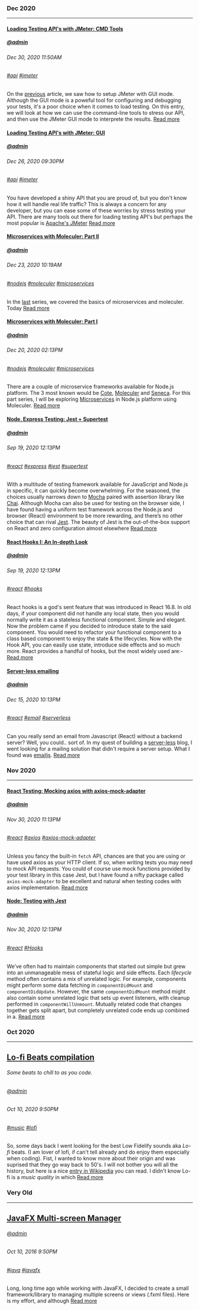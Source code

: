 ### Dec 2020
---

#### [Loading Testing API's with JMeter: CMD Tools](/blog/load-testing-apis-jmeter-cmd)
##### [@admin](/whoami)
###### Dec 30, 2020 11:50AM
###### [#api]() [#jmeter]()
On the [previous](/blog/load-testing-apis-jmeter-gui) article, we saw how to setup JMeter with GUI mode. Although the GUI mode is a poweful tool for configuring and debugging your tests, it's a poor choice when it comes to load testing. On this entry, we will look at how we can use the command-line tools to stress our API, and then use the JMeter GUI mode to interprete the results.
[Read more](/blog/load-testing-apis-jmeter-cmd)

#### [Loading Testing API's with JMeter: GUI](/blog/load-testing-apis-jmeter-gui)
##### [@admin](/whoami)
###### Dec 26, 2020 09:30PM
###### [#api]() [#jmeter]()
You have developed a shiny API that you are proud of, but you don't know how it will handle real life traffic? This is always a concern for any developer, but you can ease some of these worries by stress testing your API. There are many tools out there for loading testing API's but perhaps the most popular is [Apache's JMeter](https://jmeter.apache.org/)
[Read more](/blog/load-testing-apis-jmeter-gui)

#### [Microservices with Moleculer: Part II](/blog/moleculer-microservices-ii)
##### [@admin](/whoami)
###### Dec 23, 2020 10:19AM
###### [#nodejs]() [#moleculer]() [#microservices]()
In the [last](/blog/moleculer-microservices-i) series, we covered the basics of microservices and moleculer. Today 
[Read more](/blog/moleculer-microservices-ii)

#### [Microservices with Moleculer: Part I](/blog/moleculer-microservices-i)
##### [@admin](/whoami)
###### Dec 20, 2020 02:13PM
###### [#nodejs]() [#moleculer]() [#microservices]()
There are a couple of microservice frameworks available for Node.js platform. The 3 most known would be [Cote](https://cote.com), [Moleculer](https://moleculer) and [Seneca](https://seneca.com). For this part series, I will be exploring [Microservices](https://) in Node.js platform using Moleculer.
[Read more](/blog/node-express-jest-testing.md)

#### [Node, Express Testing: Jest + Supertest](/blog/node-express-jest-testing)
##### [@admin](/whoami)
###### Sep 19, 2020 12:13PM
###### [#react]() [#express]() [#jest]() [#supertest]()
With a multitude of testing framework available for JavaScript and Node.js in specific, it can quickly become overwhelming. For the seasoned, the choices usually narrows down to [Mocha](https://mochajs.org/) paired with assertion library like [Chai](https://www.chaijs.com/). Although Mocha can also be used for testing on the browser side, I have found having a uniform test framework across the Node.js and browser (React) environment to be more rewarding, and there’s no other choice that can rival [Jest](https://jestjs.io/). The beauty of Jest is the out-of-the-box support on React and zero configuration almost elsewhere
[Read more](/blog/node-express-jest-testing)

#### [React Hooks I: An In-depth Look](/blog/react-hooks-usestate)
##### [@admin](/whoami)
###### Sep 19, 2020 12:13PM
###### [#react]() [#hooks]()
React hooks is a god's sent feature that was introduced in React 16.8. In old days, if your component did not handle any local state, then you would normally write it as a stateless functional component. Simple and elegant. Now the problem came if you decided to introduce state to the said component. You would need to refactor your functional component to a class based component to enjoy the state & the lifecycles. Now with the Hook API, you can easily use state, introduce side effects and so much more. React provides a handful of hooks, but the most widely used are:-
[Read more](/blog/react-hooks-usestate)

#### [Server-less emailing](/blog/serverless-emailing)
##### [@admin](/whoami)
###### Dec 15, 2020 10:13PM
###### [#react]() [#email]() [#serverless]()
Can you really send an email from Javascript (React) without a backend server? Well, you could.. sort of. In my quest of building a [server-less]() blog, I went looking
for a mailing solution that didn't require a server setup. What I found was [emailjs](https://www.emailjs.com/).
[Read more](/blog/serverless-emailing)

### Nov 2020
---
#### [React Testing: Mocking axios with axios-mock-adapter](/blog/axios-mocking)
##### [@admin](/whoami)
###### Nov 30, 2020 11:13PM
###### [#react]() [#axios]() [#axios-mock-adapter]()
Unless you fancy the built-in `fetch` API, chances are that you are using or have used axios as your HTTP client. If so, when writing tests you may need to mock API requests. You could of course use mock functions provided by your test library in this case Jest, but I have found a nifty package called `axios-mock-adapter` to be excellent and natural when testing codes with axios implementation.
[Read more](/blog/axios-mocking)

#### [Node: Testing with Jest](http://github.com)
##### [@admin](/about)
###### Nov 30, 2020 12:13PM
###### [#react]() [#Hooks](react-hoos.com)
We’ve often had to maintain components that started out simple but grew into an unmanageable mess of stateful logic and side effects. Each *lifecycle* method often contains a mix of unrelated logic. For example, components might perform some data fetching in `componentDidMount` and `componentDidUpdate`. However, the same `componentDidMount` method might also contain some unrelated logic that sets up event listeners, with cleanup performed in `componentWillUnmount`. Mutually related code that changes together gets split apart, but completely unrelated code ends up combined in a.
[Read more](/blog/10004)

### Oct 2020
---
## [Lo-fi Beats compilation](/blog/lo-fi)
###### Some beats to chill to as you code.
###### [@admin](/whoami)
###### Oct 10, 2020 9:50PM
###### [#music]() [#lofi]()
So, some days back I went looking for the best Low Fidelify sounds aka *Lo-fi* beats. (I am lover of lofi, if can't tell already and do enjoy them especially 
when coding). Fist, I wanted to know more about their origin and was suprised that they go way back to 50's. I will not bother you will all the history, but 
here is a nice [entry in Wikipedia](https://en.wikipedia.org/wiki/Lo-fi_music) you can read. I didn't know Lo-fi is a *music quality* in which
[Read more](/blog/lo-fi)

### Very Old
---
## [JavaFX Multi-screen Manager](/blog/javafx-multiscreen-framework)
###### [@admin](/whoami)
###### Oct 10, 2016 9:50PM
###### [#java]() [#javafx]()
Long, long time ago while working with JavaFX, I decided to create a small framework/library to managing multiple screens or views (.fxml files). Here is my effort, 
and although
[Read more](/blog/javafx-multiscreen-framework)

